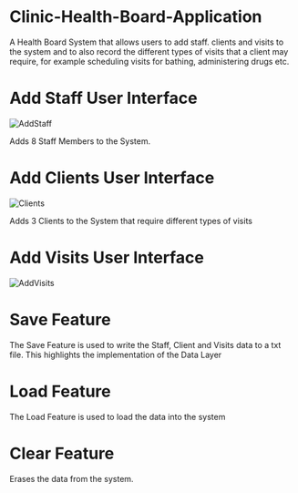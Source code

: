 # Clinic-Health-Board-Application
A Health Board System that allows users to add staff. clients and visits to the system and to also record the different types of visits that a client may require, for example scheduling visits for bathing, administering drugs etc.

# Add Staff User Interface

![AddStaff](https://user-images.githubusercontent.com/29733613/71289725-b98e4800-2365-11ea-9fdd-d630dc30bfaf.PNG)

Adds 8 Staff Members to the System.

# Add Clients User Interface

![Clients](https://user-images.githubusercontent.com/29733613/71289740-cca11800-2365-11ea-9892-b74af708dd18.PNG)

Adds 3 Clients to the System that require different types of visits

# Add Visits User Interface

![AddVisits](https://user-images.githubusercontent.com/29733613/71289784-e6daf600-2365-11ea-8bcc-2027982f966a.PNG)

# Save Feature

The Save Feature is used to write the Staff, Client and Visits data to a txt file. This highlights the implementation of the Data Layer

# Load Feature

The Load Feature is used to load the data into the system

# Clear Feature

Erases the data from the system.

